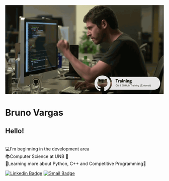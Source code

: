 <img width = "auto" src = "https://github.com/BrunoVarg/BrunoVarg/blob/master/funcionou.gif">

# Bruno Vargas

## Hello!

</br>:computer:I'm beginning in the development area
</br>:books:Computer Science at UNB :school:
</br>:open_file_folder:Learning more about Python, C++ and Competitive Programming:yellow_heart:

[![Linkedin Badge](https://img.shields.io/badge/-BrunoVargas-blue?style=flat-square&logo=Linkedin&logoColor=white&link=https://www.linkedin.com/in/bruno-vargas-8b713b189/)](https://www.linkedin.com/in/bruno-vargas-8b713b189/)
[![Gmail Badge](https://img.shields.io/badge/-brunovargas7899@gmail.com-c14438?style=flat-square&logo=Gmail&logoColor=white&link=mailto:brunovargas7899@gmail.com)](mailto:brunovargas7899@gmail.com)
